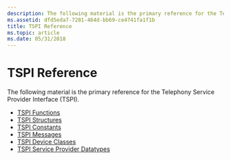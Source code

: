 ```yaml
---
description: The following material is the primary reference for the Telephony Service Provider Interface (TSPI).
ms.assetid: dfd5eda7-7281-464d-bb69-ce4741fa1f1b
title: TSPI Reference
ms.topic: article
ms.date: 05/31/2018
---
```


# TSPI Reference

The following material is the primary reference for the Telephony Service Provider Interface (TSPI).

-   [TSPI Functions](tspi-functions.md)
-   [TSPI Structures](tspi-structures.md)
-   [TSPI Constants](./tspi-constants.md)
-   [TSPI Messages](tspi-messages.md)
-   [TSPI Device Classes](tspi-device-classes.md)
-   [TSPI Service Provider Datatypes](tspi-service-provider-datatypes.md)

 

 
